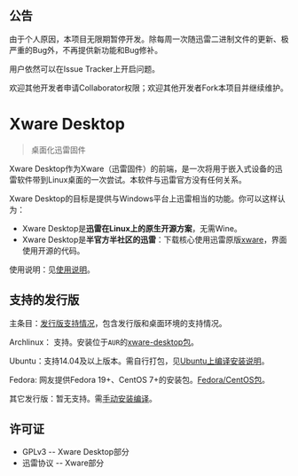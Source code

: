 公告
----

由于个人原因，本项目无限期暂停开发。除每周一次随迅雷二进制文件的更新、极严重的Bug外，不再提供新功能和Bug修补。

用户依然可以在Issue Tracker上开启问题。

欢迎其他开发者申请Collaborator权限；欢迎其他开发者Fork本项目并继续维护。


Xware Desktop
=============
> 桌面化迅雷固件

Xware Desktop作为Xware（迅雷固件）的前端，是一次将用于嵌入式设备的迅雷软件带到Linux桌面的一次尝试。本软件与迅雷官方没有任何关系。

Xware Desktop的目标是提供与Windows平台上迅雷相当的功能。你可以这样认为：
  - Xware Desktop是**迅雷在Linux上的原生开源方案**，无需Wine。
  - Xware Desktop是**半官方半社区的迅雷**：下载核心使用迅雷原版[xware]，界面使用开源的代码。

使用说明：见[使用说明]。

支持的发行版
------------

主条目：[发行版支持情况]，包含发行版和桌面环境的支持情况。

Archlinux： 支持。安装位于`AUR`的[xware-desktop包]。

Ubuntu：支持14.04及以上版本。需自行打包，见[Ubuntu上编译安装说明]。

Fedora: 网友提供Fedora 19+、CentOS 7+的安装包。[Fedora/CentOS包]。

其它发行版：暂无支持。需[手动安装编译]。


许可证
------

* GPLv3 -- Xware Desktop部分
* 迅雷协议 -- Xware部分

[xware]:http://luyou.xunlei.com/forum-51-1.html
[xware-desktop包]:https://aur.archlinux.org/packages/xware-desktop/
[使用说明]:https://github.com/Xinkai/XwareDesktop/wiki/使用说明
[发行版支持情况]:https://github.com/Xinkai/XwareDesktop/wiki/发行版支持情况
[手动安装编译]:https://github.com/Xinkai/XwareDesktop/wiki/手动安装编译
[Ubuntu上编译安装说明]:https://github.com/Xinkai/XwareDesktop/wiki/Ubuntu上编译安装说明
[Fedora/CentOS包]:https://copr.fedoraproject.org/coprs/mosquito/myrepo/
